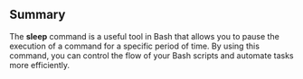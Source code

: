 ## Summary


The **sleep** command is a useful tool in Bash that allows you to pause the execution of a command for a specific period of time. By using this command, you can control the flow of your Bash scripts and automate tasks more efficiently.